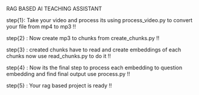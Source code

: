 RAG BASED AI TEACHING ASSISTANT 

step{1}: Take your video and process its using process_video.py
         to convert your  file from mp4 to mp3 !!

step{2} : Now create mp3 to chunks from create_chunks.py !!

step{3} : created chunks have to read and create embeddings of each chunks now use 
          read_chunks.py to do it !!
    
step{4} : Now its the final step to process each embedding to question embedding and find final 
          output  use process.py !! 


step{5} : Your rag based project is ready !! 

